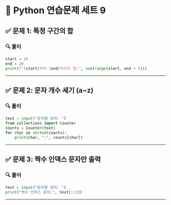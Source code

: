 # 🐍 Python 연습문제 세트 9

## ✅ 문제 1: 특정 구간의 합
### 🔍 풀이
```python
start = 10
end = 20
print(f"{start}부터 {end}까지의 합:", sum(range(start, end + 1)))
```

---

## ✅ 문제 2: 문자 개수 세기 (a~z)
### 🔍 풀이
```python
text = input("문자열 입력: ")
from collections import Counter
counts = Counter(text)
for char in sorted(counts):
    print(char, ":", counts[char])
```

---

## ✅ 문제 3: 짝수 인덱스 문자만 출력
### 🔍 풀이
```python
text = input("문자열 입력: ")
print("짝수 인덱스 문자:", text[::2])
```

---

